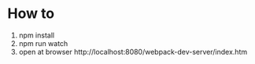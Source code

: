 # How to
1. npm install
2. npm run watch
3. open at browser http://localhost:8080/webpack-dev-server/index.htm
